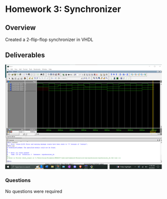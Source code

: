 # Homework 3: Synchronizer

## Overview
Created a 2-flip-flop synchronizer in VHDL

## Deliverables
<Screenshot><img src="assets/Synchronizer_Works.png">

### Questions 
No questions were required
